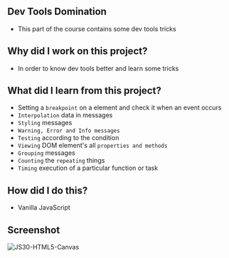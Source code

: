 ## Dev Tools Domination
- This part of the course contains some dev tools tricks

## Why did I work on this project?
- In order to know dev tools better and learn some tricks

## What did I learn from this project?
- Setting a `breakpoint` on a element and check it when an event occurs
- `Interpolation` data in messages
- `Styling` messages
- `Warning, Error and Info messages`
- `Testing` according to the condition
- `Viewing` DOM element's all `properties and methods`
- `Grouping` messages
- `Counting` the `repeating` things
- `Timing` execution of a particular function or task

## How did I do this?
- Vanilla JavaScript

## Screenshot
![JS30-HTML5-Canvas](https://user-images.githubusercontent.com/72968539/115860154-659be380-a431-11eb-8f2a-e88ef53246c6.png)
